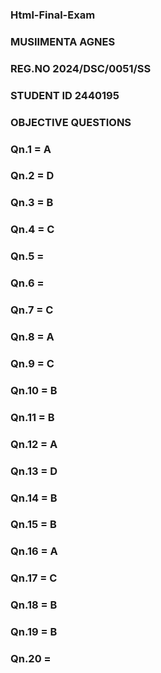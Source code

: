 ### Html-Final-Exam
### MUSIIMENTA AGNES            
### REG.NO   2024/DSC/0051/SS            
### STUDENT ID      2440195
### OBJECTIVE QUESTIONS





### Qn.1 = A
### Qn.2 = D
### Qn.3 = B
### Qn.4 = C
### Qn.5 = 
### Qn.6 = 
### Qn.7  = C
### Qn.8 = A
### Qn.9 = C
### Qn.10 = B
### Qn.11 = B
### Qn.12 = A
### Qn.13 = D
### Qn.14 = B
### Qn.15 = B
### Qn.16 = A
### Qn.17 = C
### Qn.18 = B
### Qn.19 = B
### Qn.20 = 


